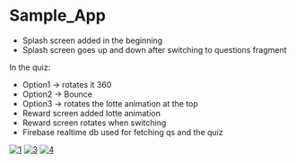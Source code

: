 # Sample_App

* Splash screen added in the beginning
* Splash screen goes up and down after switching to questions fragment

In the quiz: 

* Option1 -> rotates it 360
* Option2 -> Bounce
* Option3 -> rotates the lotte animation at the top
* Reward screen added lotte animation 
* Reward screen rotates when switching
* Firebase realtime db used for fetching qs and the quiz


<a href="https://ibb.co/ysH5r8n"><img src="https://i.ibb.co/Hg5YjrD/1.jpg" alt="1" border="0"></a>
<a href="https://ibb.co/8dV6JGP"><img src="https://i.ibb.co/1dx83BR/3.jpg" alt="3" border="0"></a>
<a href="https://ibb.co/BNVr5Ky"><img src="https://i.ibb.co/QdFC3jP/4.jpg" alt="4" border="0"></a>
  
 

            
